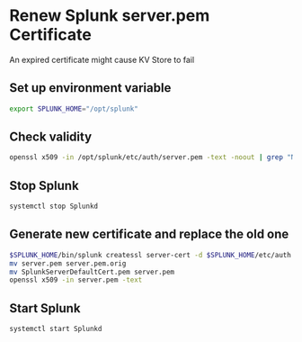 # Renew Splunk server.pem Certificate

An expired certificate might cause KV Store to fail

## Set up environment variable

```bash
export SPLUNK_HOME="/opt/splunk"
```

## Check validity

```bash
openssl x509 -in /opt/splunk/etc/auth/server.pem -text -noout | grep "Not After"
```

## Stop Splunk

```bash
systemctl stop Splunkd
```

## Generate new certificate and replace the old one

```bash
$SPLUNK_HOME/bin/splunk createssl server-cert -d $SPLUNK_HOME/etc/auth -n SplunkServerDefaultCert
mv server.pem server.pem.orig
mv SplunkServerDefaultCert.pem server.pem
openssl x509 -in server.pem -text
```

## Start Splunk

```bash
systemctl start Splunkd
```
